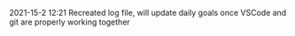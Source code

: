 
2021-15-2 12:21 Recreated log file, will update daily goals once VSCode and git are properly working together

